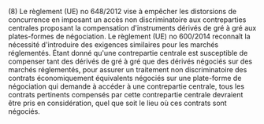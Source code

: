(8) Le règlement (UE) no 648/2012 vise à empêcher les distorsions de concurrence en imposant un accès non discriminatoire aux contreparties centrales proposant la compensation d'instruments dérivés de gré à gré aux plates-formes de négociation. Le règlement (UE) no 600/2014 reconnaît la nécessité d'introduire des exigences similaires pour les marchés réglementés. Étant donné qu'une contrepartie centrale est susceptible de compenser tant des dérivés de gré à gré que des dérivés négociés sur des marchés réglementés, pour assurer un traitement non discriminatoire des contrats économiquement équivalents négociés sur une plate-forme de négociation qui demande à accéder à une contrepartie centrale, tous les contrats pertinents compensés par cette contrepartie centrale devraient être pris en considération, quel que soit le lieu où ces contrats sont négociés.